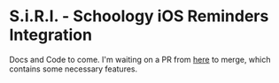 # S.i.R.I. - Schoology iOS Reminders Integration
Docs and Code to come. I'm waiting on a PR from [here](https://github.com/picklepete/pyicloud/pull/128) to merge, which contains some necessary features.
